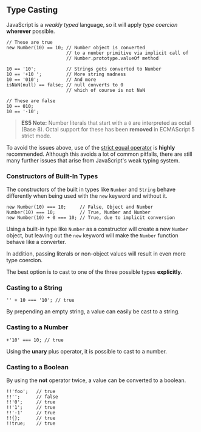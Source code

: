 ## Type Casting

JavaScript is a *weakly typed* language, so it will apply *type coercion*
**wherever** possible.

    // These are true
    new Number(10) == 10; // Number object is converted
                          // to a number primitive via implicit call of
                          // Number.prototype.valueOf method

    10 == '10';           // Strings gets converted to Number
    10 == '+10 ';         // More string madness
    10 == '010';          // And more 
    isNaN(null) == false; // null converts to 0
                          // which of course is not NaN
    
    // These are false
    10 == 010;
    10 == '-10';

> **ES5 Note:** Number literals that start with a `0` are interpreted as octal 
> (Base 8). Octal support for these has been **removed** in ECMAScript 5 strict 
> mode.

To avoid the issues above, use of the [strict equal operator](#types.equality) 
is **highly** recommended. Although this avoids a lot of common pitfalls, there 
are still many further issues that arise from JavaScript's weak typing system.

### Constructors of Built-In Types

The constructors of the built in types like `Number` and `String` behave
differently when being used with the `new` keyword and without it.

    new Number(10) === 10;     // False, Object and Number
    Number(10) === 10;         // True, Number and Number
    new Number(10) + 0 === 10; // True, due to implicit conversion

Using a built-in type like `Number` as a constructor will create a new `Number` 
object, but leaving out the `new` keyword will make the `Number` function behave
like a converter.

In addition, passing literals or non-object values will result in even more
type coercion.

The best option is to cast to one of the three possible types **explicitly**.

### Casting to a String

    '' + 10 === '10'; // true

By prepending an empty string, a value can easily be cast to a string.

### Casting to a Number

    +'10' === 10; // true

Using the **unary** plus operator, it is possible to cast to a number.

### Casting to a Boolean

By using the **not** operator twice, a value can be converted to a boolean.

    !!'foo';   // true
    !!'';      // false
    !!'0';     // true
    !!'1';     // true
    !!'-1'     // true
    !!{};      // true
    !!true;    // true


